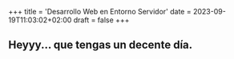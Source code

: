 +++
title = 'Desarrollo Web en Entorno Servidor'
date = 2023-09-19T11:03:02+02:00
draft = false
+++

## Heyyy... que tengas un decente día.